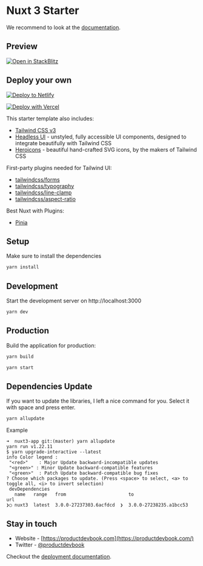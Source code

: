 # Nuxt 3 Starter

We recommend to look at the [documentation](https://v3.nuxtjs.org).

## Preview

[![Open in StackBlitz](https://developer.stackblitz.com/img/open_in_stackblitz.svg)](https://stackblitz.com/github/productdevbook/nuxt3-app)

## Deploy your own

[![Deploy to Netlify](https://www.netlify.com/img/deploy/button.svg)](https://app.netlify.com/start/deploy?repository=https://github.com/productdevbook/nuxt3-app)

[![Deploy with Vercel](https://vercel.com/button)](https://vercel.com/new/git/external?repository-url=https://github.com/productdevbook/nuxt3-app)

This starter template also includes:

- [Tailwind CSS v3](https://github.com/tailwindlabs/tailwindcss)
- [Headless UI](https://headlessui.dev/vue/menu) - unstyled, fully accessible UI components, designed to integrate beautifully with Tailwind CSS
- [Heroicons](https://github.com/tailwindlabs/heroicons#vue) - beautiful hand-crafted SVG icons,
  by the makers of Tailwind CSS

First-party plugins needed for Tailwind UI:

- [tailwindcss/forms](https://github.com/tailwindlabs/tailwindcss-forms)
- [tailwindcss/typography](https://github.com/tailwindlabs/tailwindcss-typography)
- [tailwindcss/line-clamp](https://github.com/tailwindlabs/tailwindcss-line-clamp)
- [tailwindcss/aspect-ratio](https://github.com/tailwindlabs/tailwindcss-aspect-ratio)

Best Nuxt with Plugins:

- [Pinia](https://github.com/posva/pinia)

## Setup

Make sure to install the dependencies

```bash
yarn install
```

## Development

Start the development server on http://localhost:3000

```bash
yarn dev
```

## Production

Build the application for production:

```bash
yarn build
```

```bash
yarn start
```

## Dependencies Update

If you want to update the libraries, I left a nice command for you. Select it with space and press enter.

```bash
yarn allupdate
```

Example

```
➜  nuxt3-app git:(master) yarn allupdate
yarn run v1.22.11
$ yarn upgrade-interactive --latest
info Color legend :
 "<red>"    : Major Update backward-incompatible updates
 "<green>" : Minor Update backward-compatible features
 "<green>"  : Patch Update backward-compatible bug fixes
? Choose which packages to update. (Press <space> to select, <a> to toggle all, <i> to invert selection)
 devDependencies
   name   range   from                       to                      url
❯◯ nuxt3  latest  3.0.0-27237303.6acfdcd  ❯  3.0.0-27238235.a1bcc53
```

## Stay in touch

- Website - [https://productdevbook.com](https://productdevbook.com/)
- Twitter - [@productdevbook](https://twitter.com/productdevbook)

Checkout the [deployment documentation](https://v3.nuxtjs.org/docs/deployment).
